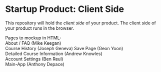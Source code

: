 # Startup Product: Client Side

This repository will hold the *client side* of your product. The client
side of your product runs in the browser.


Pages to mockup in HTML:  
  About / FAQ (Mike Keegan)  
  Course History  (Joseph Geneva)
  Save Page (Geon Yoon)  
  Detailed Course Information (Andrew Knowles)  
  Account Settings (Ben Reul)  
  Main-App (Anthony Depace)  
